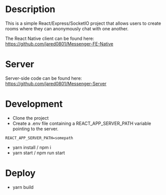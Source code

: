 # Description
This is a simple React/Express/SocketIO project that allows users to create rooms where they can anonymously chat with one another.

The React Native client can be found here: https://github.com/jared0801/Messenger-FE-Native

# Server
Server-side code can be found here: https://github.com/jared0801/Messenger-Server

# Development
- Clone the project
- Create a .env file containing a REACT_APP_SERVER_PATH variable pointing to the server.
```
REACT_APP_SERVER_PATH=somepath
```

- yarn install / npm i
- yarn start / npm run start

# Deploy
- yarn build
